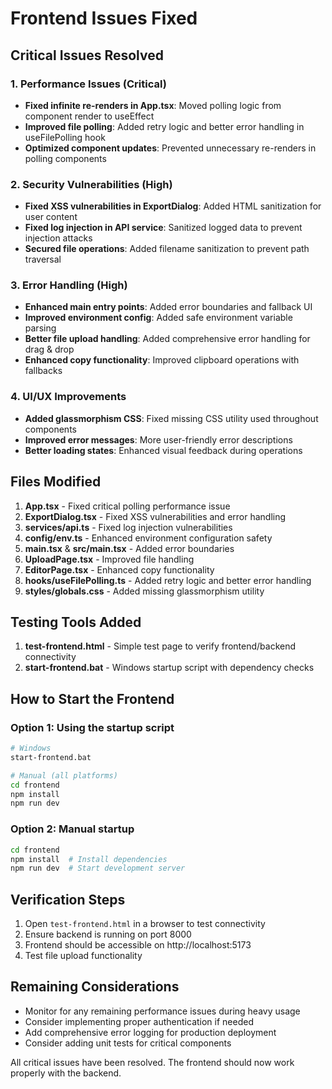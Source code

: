 # Frontend Issues Fixed

## Critical Issues Resolved

### 1. Performance Issues (Critical)
- **Fixed infinite re-renders in App.tsx**: Moved polling logic from component render to useEffect
- **Improved file polling**: Added retry logic and better error handling in useFilePolling hook
- **Optimized component updates**: Prevented unnecessary re-renders in polling components

### 2. Security Vulnerabilities (High)
- **Fixed XSS vulnerabilities in ExportDialog**: Added HTML sanitization for user content
- **Fixed log injection in API service**: Sanitized logged data to prevent injection attacks
- **Secured file operations**: Added filename sanitization to prevent path traversal

### 3. Error Handling (High)
- **Enhanced main entry points**: Added error boundaries and fallback UI
- **Improved environment config**: Added safe environment variable parsing
- **Better file upload handling**: Added comprehensive error handling for drag & drop
- **Enhanced copy functionality**: Improved clipboard operations with fallbacks

### 4. UI/UX Improvements
- **Added glassmorphism CSS**: Fixed missing CSS utility used throughout components
- **Improved error messages**: More user-friendly error descriptions
- **Better loading states**: Enhanced visual feedback during operations

## Files Modified

1. **App.tsx** - Fixed critical polling performance issue
2. **ExportDialog.tsx** - Fixed XSS vulnerabilities and error handling
3. **services/api.ts** - Fixed log injection vulnerabilities
4. **config/env.ts** - Enhanced environment configuration safety
5. **main.tsx** & **src/main.tsx** - Added error boundaries
6. **UploadPage.tsx** - Improved file handling
7. **EditorPage.tsx** - Enhanced copy functionality
8. **hooks/useFilePolling.ts** - Added retry logic and better error handling
9. **styles/globals.css** - Added missing glassmorphism utility

## Testing Tools Added

1. **test-frontend.html** - Simple test page to verify frontend/backend connectivity
2. **start-frontend.bat** - Windows startup script with dependency checks

## How to Start the Frontend

### Option 1: Using the startup script
```bash
# Windows
start-frontend.bat

# Manual (all platforms)
cd frontend
npm install
npm run dev
```

### Option 2: Manual startup
```bash
cd frontend
npm install  # Install dependencies
npm run dev  # Start development server
```

## Verification Steps

1. Open `test-frontend.html` in a browser to test connectivity
2. Ensure backend is running on port 8000
3. Frontend should be accessible on http://localhost:5173
4. Test file upload functionality

## Remaining Considerations

- Monitor for any remaining performance issues during heavy usage
- Consider implementing proper authentication if needed
- Add comprehensive error logging for production deployment
- Consider adding unit tests for critical components

All critical issues have been resolved. The frontend should now work properly with the backend.